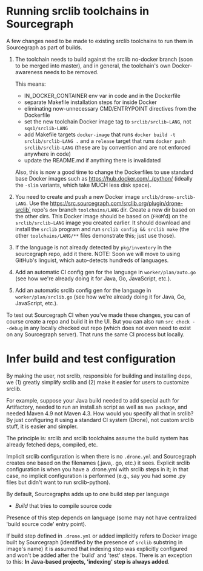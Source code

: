 # Running srclib toolchains in Sourcegraph

A few changes need to be made to existing srclib toolchains to run
them in Sourcegraph as part of builds.

1. The toolchain needs to build against the srclib no-docker branch
   (soon to be merged into master), and in general, the toolchain's own
   Docker-awareness needs to be removed.

   This means:
   
    * IN_DOCKER_CONTAINER env var in code and in the Dockerfile
	* separate Makefile installation steps for inside Docker
	* eliminating now-unnecessary CMD/ENTRYPOINT directives from the Dockerfile
	* set the new toolchain Docker image tag to `srclib/srclib-LANG`, not `sqs1/srclib-LANG`
	* add Makefile targets `docker-image` that runs `docker build -t
      srclib/srclib-LANG .` and a `release` target that runs `docker
      push srclib/srclib-LANG` (these are by convention and are not
      enforced anywhere in code)
	* update the README.md if anything there is invalidated
	
	Also, this is now a good time to change the Dockerfiles to use
    standard base Docker images such as
    https://hub.docker.com/_/python/ (ideally the `-slim` variants,
    which take MUCH less disk space).
2. You need to create and push a new Docker image
   `srclib/drone-srclib-LANG`. Use the
   https://src.sourcegraph.com/srclib.org/plugin/drone-srclib` repo's
   `dev` branch `toolchains/LANG` dir. Create a new dir based on the
   other dirs. This Docker image should be based on (`FROM`'d) on the
   `srclib/srclib-LANG` image you created earlier. It should download
   and install the `srclib` program and run `srclib config && srclib
   make` (the other `toolchains/LANG/**` files demonstrate this; just
   use those).
3. If the language is not already detected by `pkg/inventory` in the
   sourcegraph repo, add it there. NOTE: Soon we will move to using
   GitHub's linguist, which auto-detects hundreds of languages.
4. Add an automatic CI config gen for the language in
   `worker/plan/auto.go` (see how we're already doing it for Java, Go,
   JavaScript, etc.).
5. Add an automatic srclib config gen for the language in
   `worker/plan/srclib.go` (see how we're already doing it for Java, Go,
   JavaScript, etc.).

To test out Sourcegraph CI when you've made these changes, you can of
course create a repo and build it in the UI. But you can also run `src
check --debug` in any locally checked out repo (which does not even
need to exist on any Sourcegraph server). That runs the same CI
process but locally.

# Infer build and test configuration 

By making the user, not srclib, responsible for building and installing deps, we
(1) greatly simplify srclib and (2) make it easier for users to customize
srclib.

For example, suppose your Java build needed to add special auth for Artifactory,
needed to run an install.sh script as well as `mvn package`, and needed Maven
4.9 not Maven 4.3. How would you specify all that in srclib? By just configuring
it using a standard CI system (Drone), not custom srclib stuff, it is easier and
simpler.

The principle is: srclib and srclib toolchains assume the build system has
already fetched deps, compiled, etc.

Implicit srclib configuration is when there is no `.drone.yml` and Sourcegraph
creates one based on the filenames (.java,. go, etc.) it sees. Explicit srclib
configuration is when you have a .drone.yml with srclib steps in it; in that
case, no implicit configuration is performed (e.g., say you had some .py files
but didn't want to run srclib-python).

By default, Sourcegraphs adds up to one build step per language 
* *Build* that tries to compile source code

Presence of this step depends on language (some may not have centralized
'build source code' entry point).

If build step defined in `.drone.yml` or added implicitly refers to Docker image
built by Sourcegraph (identified by the presence of `srclib` substring in
image's name) it is assumed that indexing step was explicitly configured and
won't be added after the 'build' and 'test' steps. There is an exception to this:
**In Java-based projects, 'indexing' step is always added**.

